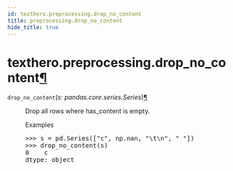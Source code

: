 ```yaml
---
id: texthero.preprocessing.drop_no_content
title: preprocessing.drop_no_content
hide_title: true
---
```


<div>
<div class="section" id="texthero-preprocessing-drop-no-content">
<h1>texthero.preprocessing.drop_no_content<a class="headerlink" href="#texthero-preprocessing-drop-no-content" title="Permalink to this headline">¶</a></h1>
<dl class="py function">
<dt id="texthero.preprocessing.drop_no_content">
<code class="sig-name descname">drop_no_content</code><span class="sig-paren">(</span><em class="sig-param"><span class="n">s</span><span class="p">:</span> <span class="n">pandas.core.series.Series</span></em><span class="sig-paren">)</span><a class="headerlink" href="#texthero.preprocessing.drop_no_content" title="Permalink to this definition">¶</a></dt>
<dd><p>Drop all rows where has_content is empty.</p>
<p class="rubric">Examples</p>
<div class="doctest highlight-default notranslate"><div class="highlight"><pre><span></span><span class="gp">&gt;&gt;&gt; </span><span class="n">s</span> <span class="o">=</span> <span class="n">pd</span><span class="o">.</span><span class="n">Series</span><span class="p">([</span><span class="s2">"c"</span><span class="p">,</span> <span class="n">np</span><span class="o">.</span><span class="n">nan</span><span class="p">,</span> <span class="s2">"</span><span class="se">\t\n</span><span class="s2">"</span><span class="p">,</span> <span class="s2">" "</span><span class="p">])</span>
<span class="gp">&gt;&gt;&gt; </span><span class="n">drop_no_content</span><span class="p">(</span><span class="n">s</span><span class="p">)</span>
<span class="go">0    c</span>
<span class="go">dtype: object</span>
</pre></div>
</div>
</dd></dl>
</div>
</div>